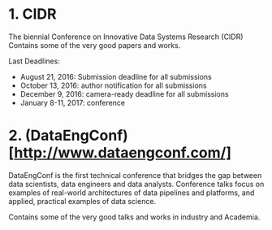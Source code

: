 # 1. CIDR
The biennial Conference on Innovative Data Systems Research (CIDR) 
Contains some of the very good papers and works.

Last Deadlines:
- August 21, 2016: Submission deadline for all submissions
- October 13, 2016: author notification for all submissions
- December 9, 2016: camera-ready deadline for all submissions
- January 8-11, 2017: conference

# 2. (DataEngConf)[http://www.dataengconf.com/]
DataEngConf is the first technical conference that bridges the gap between data scientists, data engineers and data analysts. Conference talks focus on examples of real-world architectures of data pipelines and platforms, and applied, practical examples of data science.

Contains some of the very good talks and works in industry and Academia.
